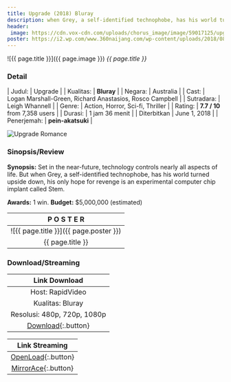 ```yaml
---
title: Upgrade (2018) Bluray
description: when Grey, a self-identified technophobe, has his world turned upside down..
header:
 image: https://cdn.vox-cdn.com/uploads/chorus_image/image/59017125/upgrade_124969_1.0.jpg
poster: https://i2.wp.com/www.360naijang.com/wp-content/uploads/2018/08/Upgrade-2018-Yagiloadedng.net_.jpg
---
```


![{{ page.title }}]({{ page.image }})
_{{ page.title }}_

### Detail

| Judul: | Upgrade |
| Kualitas: | **Bluray** |
| Negara: | Australia |
| Cast: | Logan Marshall-Green, Richard Anastasios, Rosco Campbell |
| Sutradara: | Leigh Whannell | 
| Genre: | Action, Horror, Sci-fi, Thriller |
| Rating: | **7.7 / 10** from 7,358 users |
| Durasi: | 1 jam 36 menit |
| Diterbitkan | June 1, 2018 |
| Penerjemah: | **pein-akatsuki** |

![Upgrade Romance](https://cdn.traileraddict.com/content/screencap/123189.jpg)

### Sinopsis/Review

**Synopsis:** Set in the near-future, technology controls nearly all aspects of life. But when Grey, a self-identified technophobe, has his world turned upside down, his only hope for revenge is an experimental computer chip implant called Stem.

**Awards:** 1 win.
**Budget:** $5,000,000 (estimated)

| P O S T E R |
|:---:|
| ![{{ page.title }}]({{ page.poster }}) |
| {{ page.title }} |

### Download/Streaming

| Link Download |
|:---:|
| Host: RapidVideo |
| Kualitas: Bluray |
| Resolusi: 480p, 720p, 1080p |
| [Download](https://safelink.knoacc.org/#QV9N2){:.button} |

| Link Streaming |
|:---:|
| [OpenLoad](https://safelink.knoacc.org/#8iGbQ){:.button} |
| [MirrorAce](https://safelink.knoacc.org/#R8Q4k){:.button} |
